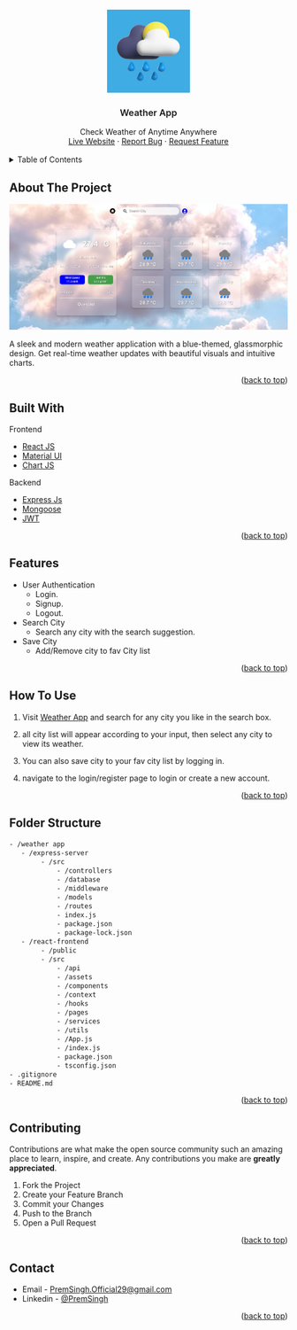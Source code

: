 <div id="top"></div>

<!-- PROJECT LOGO -->

<br />
<div align="center">
  <a >
    <img src="./react-frontend/public/logo.webp" alt="Logo" width="150" height="150">
  </a>
  <br/>
  <h3 style="font-weight: 600" align="center">Weather App</h3>

  <p align="center">
    Check Weather of Anytime Anywhere
    <br />
    <a href="https://weather-app-frontend.vercel.app/">Live Website</a>
    ·
    <a href=https://github.com/PremSingh24/Weather-App/issues/new">Report Bug</a>
    ·
    <a href="https://github.com/PremSingh24/Weather-App/issues/new">Request Feature</a>
  </p>
</div>

<!-- TABLE OF CONTENTS -->

<details style="margin: 1rem 0">
  <summary>Table of Contents</summary>
  <ol>
    <li>
      <a href="#about-the-project">About The Project</a>
    </li>
      <li><a href="#built-with">Built With</a></li>
    <li>
      <a href="#features">Features</a>
    </li>
    <li><a href="#how-to-use">How To Use</a></li>
    <li><a href="#folder-structure">Folder Structure</a></li>
    <li><a href="#contributing">Contributing</a></li>
    <li><a href="#contact">Contact</a></li>
  </ol>
</details>

<!-- ABOUT THE PROJECT -->

## About The Project

![product-screenshot](./react-frontend/public/screenshot.png)

A sleek and modern weather application with a blue-themed, glassmorphic design. Get real-time weather updates with beautiful visuals and intuitive charts.

<p align="right">(<a href="#top">back to top</a>)</p>

<!-- Built With -->

## Built With

Frontend

- [React JS](https://reactjs.org/)
- [Material UI](https://mui.com/material-ui/)
- [Chart JS](https://www.chartjs.org/)

Backend

- [Express Js](https://expressjs.com/)
- [Mongoose](https://mongoosejs.com/)
- [JWT](https://jwt.io/)

<p align="right">(<a href="#top">back to top</a>)</p>

<!-- Features -->

## Features

- User Authentication
  - Login.
  - Signup.
  - Logout.
- Search City
  - Search any city with the search suggestion.
- Save City
  - Add/Remove city to fav City list

<p align="right">(<a href="#top">back to top</a>)</p>

<!-- How To Use -->

## How To Use

1.  Visit [Weather App]() and search for any city you like in the search box.

2.  all city list will appear according to your input, then select any city to view its weather.

3.  You can also save city to your fav city list by logging in.

4.  navigate to the login/register page to login or create a new account.

<p align="right">(<a href="#top">back to top</a>)</p>

<!-- Folder Structure -->

## Folder Structure

```
- /weather app
   - /express-server
        - /src
            - /controllers
            - /database
            - /middleware
            - /models
            - /routes
            - index.js
            - package.json
            - package-lock.json
   - /react-frontend
        - /public
        - /src
            - /api
            - /assets
            - /components
            - /context
            - /hooks
            - /pages
            - /services
            - /utils
            - /App.js
            - /index.js
            - package.json
            - tsconfig.json
- .gitignore
- README.md

```

<p align="right">(<a href="#top">back to top</a>)</p>

<!-- CONTRIBUTING -->

## Contributing

Contributions are what make the open source community such an amazing place to learn, inspire, and create. Any contributions you make are **greatly appreciated**.

1. Fork the Project
2. Create your Feature Branch
3. Commit your Changes
4. Push to the Branch
5. Open a Pull Request

<p align="right">(<a href="#top">back to top</a>)</p>

<!-- CONTACT -->

## Contact

- Email - [PremSingh.Official29@gmail.com](mailto:premsingh.official29@gmail.com)
- Linkedin - [@PremSingh](https://www.linkedin.com/in/prem-singh29/)

<p align="right">(<a href="#top">back to top</a>)</p>
